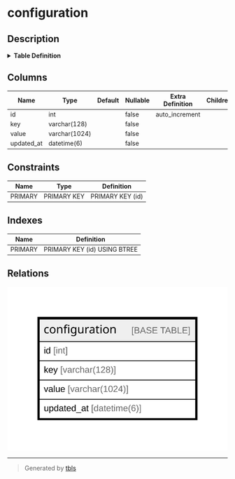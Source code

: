 # configuration

## Description

<details>
<summary><strong>Table Definition</strong></summary>

```sql
CREATE TABLE `configuration` (
  `id` int NOT NULL AUTO_INCREMENT,
  `key` varchar(128) NOT NULL,
  `value` varchar(1024) NOT NULL,
  `updated_at` datetime(6) NOT NULL,
  PRIMARY KEY (`id`)
) ENGINE=InnoDB DEFAULT CHARSET=utf8mb4 COLLATE=utf8mb4_0900_ai_ci
```

</details>

## Columns

| Name | Type | Default | Nullable | Extra Definition | Children | Parents | Comment |
| ---- | ---- | ------- | -------- | ---------------- | -------- | ------- | ------- |
| id | int |  | false | auto_increment |  |  |  |
| key | varchar(128) |  | false |  |  |  |  |
| value | varchar(1024) |  | false |  |  |  |  |
| updated_at | datetime(6) |  | false |  |  |  |  |

## Constraints

| Name | Type | Definition |
| ---- | ---- | ---------- |
| PRIMARY | PRIMARY KEY | PRIMARY KEY (id) |

## Indexes

| Name | Definition |
| ---- | ---------- |
| PRIMARY | PRIMARY KEY (id) USING BTREE |

## Relations

![er](configuration.svg)

---

> Generated by [tbls](https://github.com/k1LoW/tbls)
